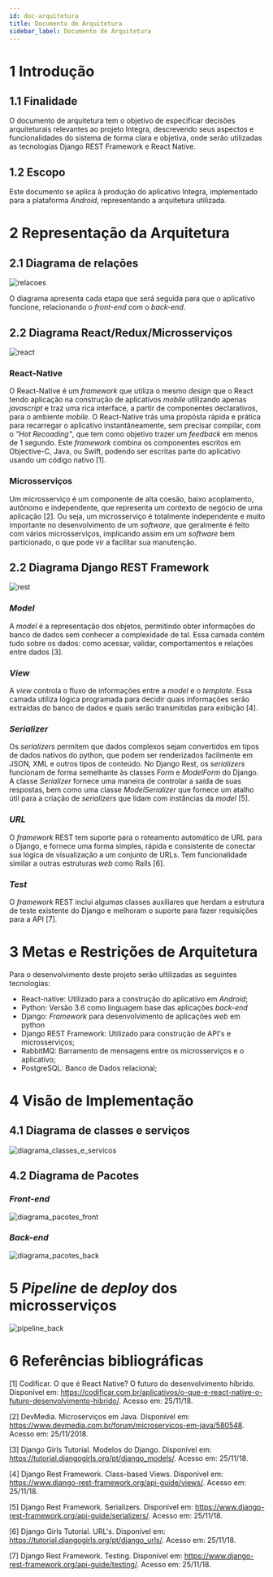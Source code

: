 ```yaml
---
id: doc-arquitetura
title: Documento de Arquitetura
sidebar_label: Documento de Arquitetura
---
```


# 1 Introdução

## 1.1 Finalidade

O documento de arquitetura tem o objetivo de especificar decisões arquiteturais relevantes ao projeto Integra, descrevendo seus aspectos e funcionalidades do sistema de forma clara e objetiva, onde serão utilizadas as tecnologias Django REST Framework e React Native.

## 1.2 Escopo

Este documento se aplica à produção do aplicativo Integra, implementado para a plataforma *Android*, representando a arquitetura utilizada.

# 2 Representação da Arquitetura

## 2.1 Diagrama de relações

![relacoes](assets/arquitetura/diagrama_relacoes.png)

O diagrama apresenta cada etapa que será seguida para que o aplicativo funcione, relacionando o *front-end* com o *back-end*.

## 2.2 Diagrama React/Redux/Microsserviços

![react](assets/arquitetura/diagrama_react.png)

### React-Native

O React-Native é um *framework* que utiliza o mesmo *design* que o React tendo aplicação na construção de aplicativos *mobile* utilizando apenas *javascript* e traz uma rica interface, a partir de componentes declarativos, para o ambiente *mobile*. O React-Native trás uma propósta rápida e prática para recarregar o aplicativo instantâneamente, sem precisar compilar, com o *"Hot Recoading"*, que tem como objetivo trazer um *feedback* em menos de 1 segundo. Este *framework* combina os componentes escritos em Objective-C, Java, ou Swift, podendo ser escritas parte do aplicativo usando um código nativo [1].

### Microsserviços

Um microsserviço é um componente de alta coesão, baixo acoplamento, autônomo e independente, que representa um contexto de negócio de uma aplicação [2].
Ou seja, um microsserviço é totalmente independente e muito importante no desenvolvimento de um *software*, que geralmente é feito com vários microsserviços, implicando assim em um *software* bem particionado, o que pode vir a facilitar sua manutenção.


## 2.2 Diagrama Django REST Framework

![rest](assets/arquitetura/rest.png)

### *Model*

A *model* é a representação dos objetos, permitindo obter informações do banco de dados sem conhecer a complexidade de tal. Essa camada contém tudo sobre os dados: como acessar, validar, comportamentos e relações entre dados [3].

### *View*

A *view* controla o fluxo de informações entre a *model* e o *template*. Essa camada utiliza lógica programada para decidir quais informações serão extraídas do banco de dados e quais serão transmitidas para exibição [4].

### *Serializer*

Os *serializers* permitem que dados complexos sejam convertidos em tipos de dados nativos do python, que podem ser renderizados facilmente em JSON, XML e outros tipos de conteúdo. No Django Rest, os *serializers* funcionam de forma semelhante às classes *Form* e *ModelForm* do Django. A classe *Serializer* fornece uma maneira de controlar a saída de suas respostas, bem como uma classe *ModelSerializer* que fornece um atalho útil para a criação de *serializers* que lidam com instâncias da *model* [5].

### *URL*

O *framework* REST tem suporte para o roteamento automático de URL para o Django, e fornece uma forma simples, rápida e consistente de conectar sua lógica de visualização a um conjunto de URLs. Tem funcionalidade similar a outras estruturas *web* como Rails [6].

### *Test*

O *framework* REST inclui algumas classes auxiliares que herdam a estrutura de teste existente do Django e melhoram o suporte para fazer requisições para a API [7].


# 3 Metas e Restrições de Arquitetura

Para o desenvolvimento deste projeto serão ultilizadas as seguintes tecnologias:

- React-native: Utilizado para a construção do aplicativo em *Android*;
- Python: Versão 3.6 como linguagem base das aplicações *back-end*
- Django: *Framework* para desenvolvimento de aplicações *web* em python
- Django REST Framework: Utilizado para construção de API's e microsserviços;
- RabbitMQ: Barramento de mensagens entre os microsserviços e o aplicativo;
- PostgreSQL: Banco de Dados relacional;

# 4 Visão de Implementação

## 4.1 Diagrama de classes e serviços

![diagrama_classes_e_servicos](assets/arquitetura/diagrama_classes_e_servicos.png)

## 4.2 Diagrama de Pacotes

### *Front-end*

![diagrama_pacotes_front](assets/arquitetura/diagrama_pacotes_front.png)

### *Back-end*


![diagrama_pacotes_back](assets/arquitetura/diagrama_pacotes_back.png)

# 5 *Pipeline* de *deploy* dos microsserviços

![pipeline_back](assets/arquitetura/pipeline_back.png)


# 6 Referências bibliográficas

[1] Codificar. O que é React Native? O futuro do desenvolvimento híbrido. Disponível em: <https://codificar.com.br/aplicativos/o-que-e-react-native-o-futuro-desenvolvimento-hibrido/>. Acesso em: 25/11/18.

[2] DevMedia. Microserviços em Java. Disponível em: <https://www.devmedia.com.br/forum/microservicos-em-java/580548>. Acesso em: 25/11/2018.

[3] Django Girls Tutorial. Modelos do Django. Disponível em: <https://tutorial.djangogirls.org/pt/django_models/>. Acesso em: 25/11/18.

[4] Django Rest Framework. Class-based Views. Disponível em: <https://www.django-rest-framework.org/api-guide/views/>. Acesso em: 25/11/18.

[5] Django Rest Framework. Serializers. Disponível em: <https://www.django-rest-framework.org/api-guide/serializers/>. Acesso em: 25/11/18.

[6] Django Girls Tutorial. URL's. Disponível em: <https://tutorial.djangogirls.org/pt/django_urls/>. Acesso em: 25/11/18.

[7] Django Rest Framework. Testing. Disponível em: <https://www.django-rest-framework.org/api-guide/testing/>. Acesso em: 25/11/18.

